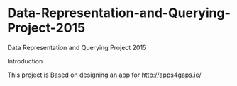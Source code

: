 # Data-Representation-and-Querying-Project-2015
Data Representation and Querying Project 2015

Introduction

This project is Based on designing an app for http://apps4gaps.ie/
